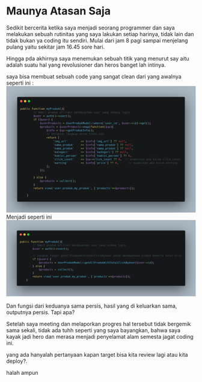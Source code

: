# Maunya Atasan Saja

Sedikit bercerita ketika saya menjadi seorang programmer dan saya melakukan sebuah rutinitas yang saya lakukan setiap harinya, tidak lain dan tidak bukan ya coding itu sendiri. Mulai dari jam 8 pagi sampai menjelang pulang yaitu sekitar jam 16.45 sore hari. 

Hingga pda akhirnya saya menemukan sebuah titik yang menurut say aitu adalah suatu hal yang revolusioner dan heros banget lah intinya. 

saya bisa membuat sebuah code yang sangat clean dari yang awalnya seperti ini : 
![Gambar Contoh](./../img/2.png)
Menjadi seperti ini  
![Gambar Contoh](./../img/1.png)

Dan fungsi dari keduanya sama persis, hasil yang di keluarkan sama, outputnya persis. Tapi apa?

Setelah saya meeting dan melaporkan progres hal tersebut tidak bergemik sama sekali, tidak ada tuhh seperti yang saya bayangkan, bahwa saya kayak jadi hero dan merasa menjadi penyelamat alam semesta jagat coding ini. 

yang ada hanyalah pertanyaan kapan target bisa kita review lagi atau kita deploy?. 

halah ampun 
